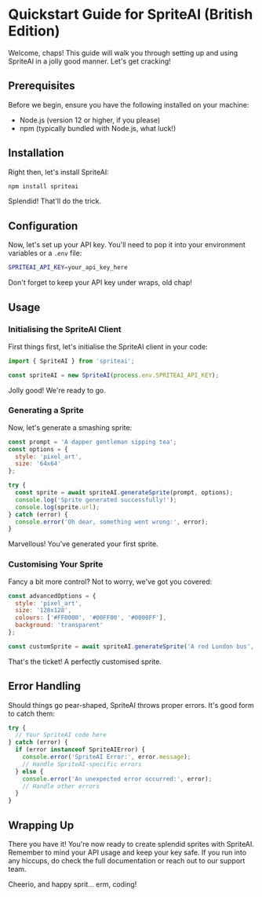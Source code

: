# Quickstart Guide for SpriteAI (British Edition)

Welcome, chaps! This guide will walk you through setting up and using SpriteAI in a jolly good manner. Let's get cracking!

## Prerequisites

Before we begin, ensure you have the following installed on your machine:

- Node.js (version 12 or higher, if you please)
- npm (typically bundled with Node.js, what luck!)

## Installation

Right then, let's install SpriteAI:

```bash
npm install spriteai
```

Splendid! That'll do the trick.

## Configuration

Now, let's set up your API key. You'll need to pop it into your environment variables or a `.env` file:

```bash
SPRITEAI_API_KEY=your_api_key_here
```

Don't forget to keep your API key under wraps, old chap!

## Usage

### Initialising the SpriteAI Client

First things first, let's initialise the SpriteAI client in your code:

```javascript
import { SpriteAI } from 'spriteai';

const spriteAI = new SpriteAI(process.env.SPRITEAI_API_KEY);
```

Jolly good! We're ready to go.

### Generating a Sprite

Now, let's generate a smashing sprite:

```javascript
const prompt = 'A dapper gentleman sipping tea';
const options = {
  style: 'pixel_art',
  size: '64x64'
};

try {
  const sprite = await spriteAI.generateSprite(prompt, options);
  console.log('Sprite generated successfully!');
  console.log(sprite.url);
} catch (error) {
  console.error('Oh dear, something went wrong:', error);
}
```

Marvellous! You've generated your first sprite.

### Customising Your Sprite

Fancy a bit more control? Not to worry, we've got you covered:

```javascript
const advancedOptions = {
  style: 'pixel_art',
  size: '128x128',
  colours: ['#FF0000', '#00FF00', '#0000FF'],
  background: 'transparent'
};

const customSprite = await spriteAI.generateSprite('A red London bus', advancedOptions);
```

That's the ticket! A perfectly customised sprite.

## Error Handling

Should things go pear-shaped, SpriteAI throws proper errors. It's good form to catch them:

```javascript
try {
  // Your SpriteAI code here
} catch (error) {
  if (error instanceof SpriteAIError) {
    console.error('SpriteAI Error:', error.message);
    // Handle SpriteAI-specific errors
  } else {
    console.error('An unexpected error occurred:', error);
    // Handle other errors
  }
}
```

## Wrapping Up

There you have it! You're now ready to create splendid sprites with SpriteAI. Remember to mind your API usage and keep your key safe. If you run into any hiccups, do check the full documentation or reach out to our support team.

Cheerio, and happy sprit... erm, coding!